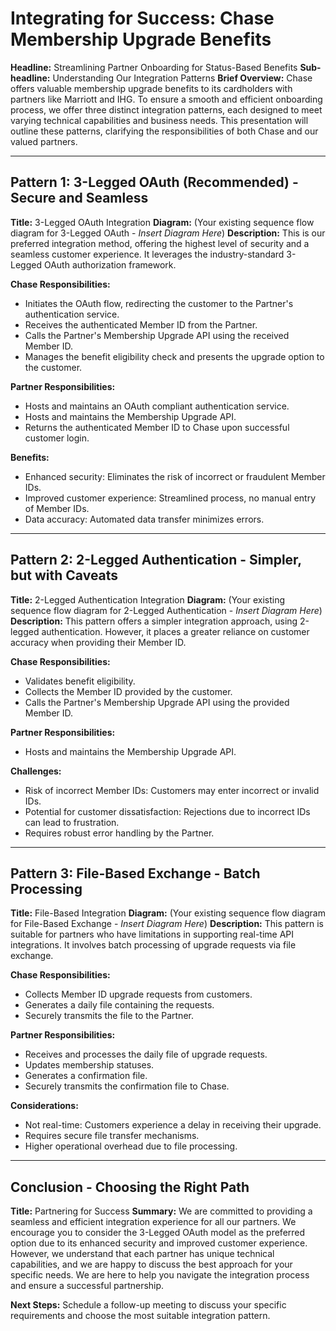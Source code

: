 # Integrating for Success: Chase Membership Upgrade Benefits

**Headline:** Streamlining Partner Onboarding for Status-Based Benefits
**Sub-headline:** Understanding Our Integration Patterns
**Brief Overview:** Chase offers valuable membership upgrade benefits to its cardholders with partners like Marriott and IHG. To ensure a smooth and efficient onboarding process, we offer three distinct integration patterns, each designed to meet varying technical capabilities and business needs. This presentation will outline these patterns, clarifying the responsibilities of both Chase and our valued partners.

---

## Pattern 1: 3-Legged OAuth (Recommended) - Secure and Seamless

**Title:** 3-Legged OAuth Integration
**Diagram:** (Your existing sequence flow diagram for 3-Legged OAuth - *Insert Diagram Here*)
**Description:** This is our preferred integration method, offering the highest level of security and a seamless customer experience. It leverages the industry-standard 3-Legged OAuth authorization framework.

**Chase Responsibilities:**

*   Initiates the OAuth flow, redirecting the customer to the Partner's authentication service.
*   Receives the authenticated Member ID from the Partner.
*   Calls the Partner's Membership Upgrade API using the received Member ID.
*   Manages the benefit eligibility check and presents the upgrade option to the customer.

**Partner Responsibilities:**

*   Hosts and maintains an OAuth compliant authentication service.
*   Hosts and maintains the Membership Upgrade API.
*   Returns the authenticated Member ID to Chase upon successful customer login.

**Benefits:**

*   Enhanced security: Eliminates the risk of incorrect or fraudulent Member IDs.
*   Improved customer experience: Streamlined process, no manual entry of Member IDs.
*   Data accuracy: Automated data transfer minimizes errors.

---

## Pattern 2: 2-Legged Authentication - Simpler, but with Caveats

**Title:** 2-Legged Authentication Integration
**Diagram:** (Your existing sequence flow diagram for 2-Legged Authentication - *Insert Diagram Here*)
**Description:** This pattern offers a simpler integration approach, using 2-legged authentication. However, it places a greater reliance on customer accuracy when providing their Member ID.

**Chase Responsibilities:**

*   Validates benefit eligibility.
*   Collects the Member ID provided by the customer.
*   Calls the Partner's Membership Upgrade API using the provided Member ID.

**Partner Responsibilities:**

*   Hosts and maintains the Membership Upgrade API.

**Challenges:**

*   Risk of incorrect Member IDs: Customers may enter incorrect or invalid IDs.
*   Potential for customer dissatisfaction: Rejections due to incorrect IDs can lead to frustration.
*   Requires robust error handling by the Partner.

---

## Pattern 3: File-Based Exchange - Batch Processing

**Title:** File-Based Integration
**Diagram:** (Your existing sequence flow diagram for File-Based Exchange - *Insert Diagram Here*)
**Description:** This pattern is suitable for partners who have limitations in supporting real-time API integrations. It involves batch processing of upgrade requests via file exchange.

**Chase Responsibilities:**

*   Collects Member ID upgrade requests from customers.
*   Generates a daily file containing the requests.
*   Securely transmits the file to the Partner.

**Partner Responsibilities:**

*   Receives and processes the daily file of upgrade requests.
*   Updates membership statuses.
*   Generates a confirmation file.
*   Securely transmits the confirmation file to Chase.

**Considerations:**

*   Not real-time: Customers experience a delay in receiving their upgrade.
*   Requires secure file transfer mechanisms.
*   Higher operational overhead due to file processing.

---

## Conclusion - Choosing the Right Path

**Title:** Partnering for Success
**Summary:** We are committed to providing a seamless and efficient integration experience for all our partners. We encourage you to consider the 3-Legged OAuth model as the preferred option due to its enhanced security and improved customer experience. However, we understand that each partner has unique technical capabilities, and we are happy to discuss the best approach for your specific needs. We are here to help you navigate the integration process and ensure a successful partnership.

**Next Steps:** Schedule a follow-up meeting to discuss your specific requirements and choose the most suitable integration pattern.